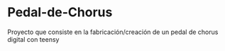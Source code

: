 # Pedal-de-Chorus
Proyecto que consiste en la fabricación/creación de un pedal de chorus digital con teensy
